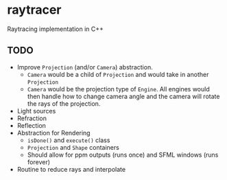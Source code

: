 # raytracer

Raytracing implementation in C++

## TODO

* Improve `Projection` (and/or `Camera`) abstraction. 
  * `Camera` would be a child of `Projection` and would take in another `Projection`
  * `Camera` would be the projection type of `Engine`. All engines would then handle how to change camera angle and the camera will rotate the rays of the projection.
* Light sources
* Refraction
* Reflection
* Abstraction for Rendering
  * `isDone()` and `execute()` class
  * `Projection` and `Shape` containers
  * Should allow for ppm outputs (runs once) and SFML windows (runs forever)
* Routine to reduce rays and interpolate
